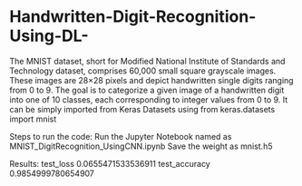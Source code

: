 # Handwritten-Digit-Recognition-Using-DL-

The MNIST dataset, short for Modified National Institute of Standards and Technology dataset, comprises 60,000 small square grayscale images. These images are 28×28 pixels and depict handwritten single digits ranging from 0 to 9. The goal is to categorize a given image of a handwritten digit into one of 10 classes, each corresponding to integer values from 0 to 9. It can be simply imported from Keras Datasets using from keras.datasets import mnist

Steps to run the code:
Run the Jupyter Notebook named as MNIST_DigitRecognition_UsingCNN.ipynb
Save the weight as mnist.h5

Results:
test_loss 0.0655471533536911
test_accuracy 0.9854999780654907
